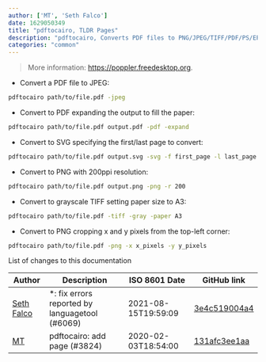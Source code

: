 ```yaml
---
author: ['MT', 'Seth Falco']
date: 1629050349
title: "pdftocairo, TLDR Pages"
description: "pdftocairo, Converts PDF files to PNG/JPEG/TIFF/PDF/PS/EPS/SVG using cairo."
categories: "common"
---
```

> More information: <https://poppler.freedesktop.org>.

- Convert a PDF file to JPEG:

```bash
pdftocairo path/to/file.pdf -jpeg
```

- Convert to PDF expanding the output to fill the paper:

```bash
pdftocairo path/to/file.pdf output.pdf -pdf -expand
```

- Convert to SVG specifying the first/last page to convert:

```bash
pdftocairo path/to/file.pdf output.svg -svg -f first_page -l last_page
```

- Convert to PNG with 200ppi resolution:

```bash
pdftocairo path/to/file.pdf output.png -png -r 200
```

- Convert to grayscale TIFF setting paper size to A3:

```bash
pdftocairo path/to/file.pdf -tiff -gray -paper A3
```

- Convert to PNG cropping x and y pixels from the top-left corner:

```bash
pdftocairo path/to/file.pdf -png -x x_pixels -y y_pixels
```
List of changes to this documentation


Author | Description | ISO 8601 Date | GitHub link
------|-----|-----|-----
[Seth Falco](mailto:seth@falco.fun) | *: fix errors reported by languagetool (#6069) | 2021-08-15T19:59:09 | [3e4c519004a4](https://github.com/tldr-pages/tldr/commit/3e4c519004a471c861cdc609fd7239ee3355671c)
[MT](mailto:59728838+mt-empty@users.noreply.github.com) | pdftocairo: add page (#3824) | 2020-02-03T18:54:00 | [131afc3ee1aa](https://github.com/tldr-pages/tldr/commit/131afc3ee1aa5b4a9ae48fe06f3c7d05928e3d7b)


